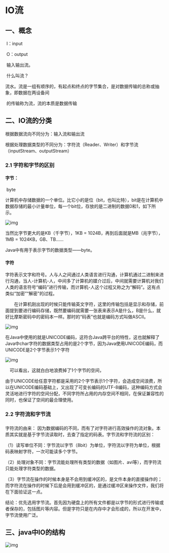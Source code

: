 # IO流

## 一、概念

​	I：input

​	O：output

​	输入输出流。

​	什么叫流？

​		流水。流是一组有顺序的，有起点和终点的字节集合，是对数据传输的总称或抽象，即数据在两设备间

​		的传输称为流，流的本质是数据传输

## 二、IO流的分类

根据数据流向不同分为：输入流和输出流

根据处理数据类型的不同分为：字符流（Reader、Writer）和字节流（inputStream、outputStream）

### 2.1 字符和字节的区别

#### 字节：

​	byte

​	计算机中存储数据的一个单位。比它小的是位（bit，也叫比特），bit是在计算机中数据存储的最小计量单位，每一个bit位，存放的是二进制的数据0和1，如下所示。

![img](https://images2018.cnblogs.com/blog/630246/201711/630246-20171125211922015-1349284482.png)

当然比字节更大的是KB（千字节），1KB = 1024B，再到后面就是MB（兆字节），1MB = 1024KB，GB、TB……

Java中有用于表示字节的数据类型——byte。



#### 字符

字符表示文字和符号。人与人之间通过人类语言进行沟通，计算机通过二进制来进行沟通，当人-计算机-人，中间多了计算机的媒介过后，中间就需要计算机对我们人类的语言符号“编码”进行传输，而计算机-人这个过程又称之为“解码”。这有点类似“加密”“解密”的过程。

　　在计算机刚出现的时候只能传输英文字符，这里的传输包括是显示和存储，前面提到要进行编码存储，既然要编码就需要一张表来表示A是什么，B是什么，就好比摩斯密码中的密码本一样。那时的“码表”也就是编码方式叫做ASCII。

![img](https://images2018.cnblogs.com/blog/630246/201711/630246-20171125212220187-998134665.png)

在Java中使用的就是UNICODE编码，这符合Java跨平台的特性，这也就解释了Java中char字符的数据类型占用的是2个字节，因为Java使用UNICODE编码，而UNICODE是2个字节表示1个字符

![img](https://images2018.cnblogs.com/blog/630246/201711/630246-20171125212346687-1099639601.png)



　可以看出，这就白白地浪费掉了1个字节的空间，

由于UNICODE给任意字符都是采用的2个字节表示1个字符，会造成空间浪费，所以在UNICODE编码基础上，又出现了可变长编码的UTF-8编码，这种编码方式会灵活地进行字符的空间分配，不同字符所占用的内存空间不相同，在保证兼容性的同时，也保证了空间的最合理使用。



### 2.2 字符流和字节流

### 

字符流的由来： 因为数据编码的不同，而有了对字符进行高效操作的流对象。本质其实就是基于字节流读取时，去查了指定的码表。字节流和字符流的区别：

（1）读写单位不同：字节流以字节（8bit）为单位，字符流以字符为单位，根据码表映射字符，一次可能读多个字节。

（2）处理对象不同：字节流能处理所有类型的数据（如图片、avi等），而字符流只能处理字符类型的数据。

（3）字节流在操作的时候本身是不会用到缓冲区的，是文件本身的直接操作的；而字符流在操作的时候下后是会用到缓冲区的，是通过缓冲区来操作文件，我们将在下面验证这一点。

结论：优先选用字节流。首先因为硬盘上的所有文件都是以字节的形式进行传输或者保存的，包括图片等内容。但是字符只是在内存中才会形成的，所以在开发中，字节流使用广泛。



## 三、java中IO的结构

![img](https://images2015.cnblogs.com/blog/999727/201611/999727-20161109130405092-2025696523.png)